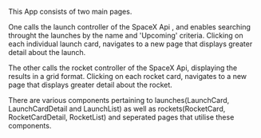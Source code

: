 This App consists of two main pages. 

One calls the launch controller of the SpaceX Api , and enables searching throught the launches by the name and 'Upcoming' criteria. Clicking on each individual launch card, navigates to a new page that displays greater detail about the launch.

The other calls the rocket controller of the SpaceX Api, displaying the results in a grid format. Clicking on each rocket card, navigates to a new page that displays greater detail about the rocket.

There are various components pertaining to launches(LaunchCard, LaunchCardDetail and LaunchList) as well as rockets(RocketCard, RocketCardDetail, RocketList) and seperated pages that utilise these components. 